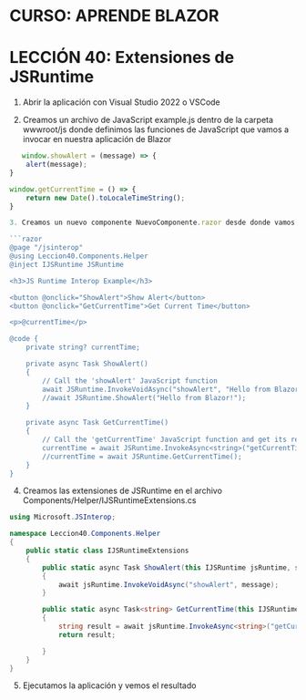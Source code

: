# CURSO: APRENDE BLAZOR

# LECCIÓN 40: Extensiones de JSRuntime

1. Abrir la aplicación con Visual Studio 2022 o VSCode

2. Creamos un archivo de JavaScript example.js dentro de la carpeta wwwroot/js donde definimos las funciones de JavaScript que vamos a invocar en nuestra aplicación de Blazor

```javascript
   window.showAlert = (message) => {
    alert(message);
}

window.getCurrentTime = () => {
    return new Date().toLocaleTimeString();
}

3. Creamos un nuevo componente NuevoComponente.razor desde donde vamos a invocar a las funciones de JavaScript definidas en el archivo example.js

```razor
@page "/jsinterop"
@using Leccion40.Components.Helper
@inject IJSRuntime JSRuntime

<h3>JS Runtime Interop Example</h3>

<button @onclick="ShowAlert">Show Alert</button>
<button @onclick="GetCurrentTime">Get Current Time</button>

<p>@currentTime</p>

@code {
    private string? currentTime;

    private async Task ShowAlert()
    {
        // Call the 'showAlert' JavaScript function
        await JSRuntime.InvokeVoidAsync("showAlert", "Hello from Blazor!");
        //await JSRuntime.ShowAlert("Hello from Blazor!");
    }

    private async Task GetCurrentTime()
    {
        // Call the 'getCurrentTime' JavaScript function and get its result
        currentTime = await JSRuntime.InvokeAsync<string>("getCurrentTime");
        //currentTime = await JSRuntime.GetCurrentTime();
    }
}
```

4. Creamos las extensiones de JSRuntime en el archivo Components/Helper/IJSRuntimeExtensions.cs

```csharp
using Microsoft.JSInterop;

namespace Leccion40.Components.Helper
{
    public static class IJSRuntimeExtensions
    {
        public static async Task ShowAlert(this IJSRuntime jsRuntime, string message)
        { 
            await jsRuntime.InvokeVoidAsync("showAlert", message);
        }

        public static async Task<string> GetCurrentTime(this IJSRuntime jsRuntime)
        {
            string result = await jsRuntime.InvokeAsync<string>("getCurrentTime");
            return result;

        }
    }
}
```

5. Ejecutamos la aplicación y vemos el resultado

